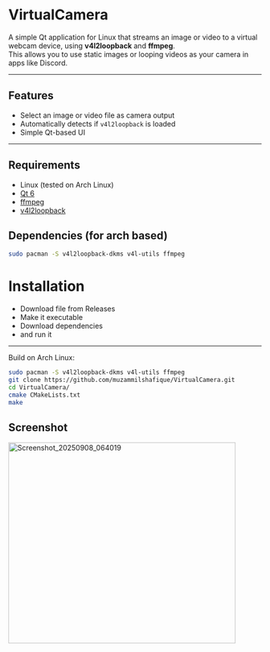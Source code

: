 # VirtualCamera 

A simple Qt application for Linux that streams an image or video to a virtual webcam device, using **v4l2loopback** and **ffmpeg**.  
This allows you to use static images or looping videos as your camera in apps like Discord.

---

## Features
- Select an image or video file as camera output
- Automatically detects if `v4l2loopback` is loaded
- Simple Qt-based UI

---

## Requirements
- Linux (tested on Arch Linux)
- [Qt 6](https://www.qt.io/)
- [ffmpeg](https://ffmpeg.org/)
- [v4l2loopback](https://github.com/umlaeute/v4l2loopback)

## Dependencies (for arch based)
```bash
sudo pacman -S v4l2loopback-dkms v4l-utils ffmpeg
```

# Installation
- Download file from Releases
- Make it executable
- Download dependencies
- and run it

---

Build on Arch Linux:
```bash
sudo pacman -S v4l2loopback-dkms v4l-utils ffmpeg
git clone https://github.com/muzammilshafique/VirtualCamera.git
cd VirtualCamera/
cmake CMakeLists.txt
make
```

## Screenshot

<img width="452" height="399" alt="Screenshot_20250908_064019" src="https://github.com/user-attachments/assets/fec0ba5f-c7a2-4c94-94a9-07d4430971c4" />
